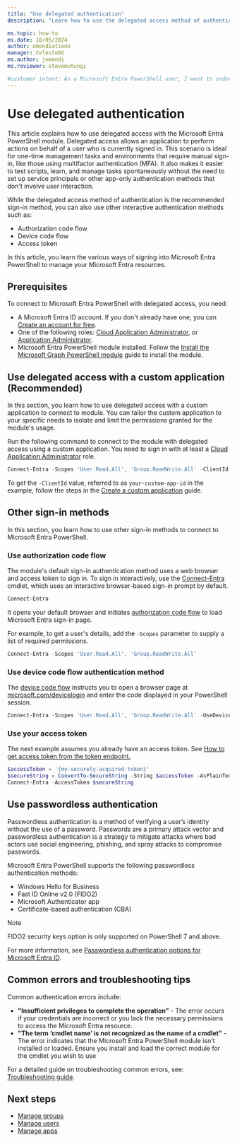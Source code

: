 ```yaml
---
title: "Use delegated authentication"
description: "Learn how to use the delegated access method of authentication to connect to Microsoft Entra PowerShell to manage your Microsoft Entra resources."

ms.topic: how-to
ms.date: 10/05/2024
author: omondiatieno
manager: CelesteDG
ms.author: jomondi
ms.reviewer: stevemutungi

#customer intent: As a Microsoft Entra PowerShell user, I want to understand the delegated access method of authentication, so that I can securely sign in to Microsoft Graph and manage my resources.
---
```


# Use delegated authentication

This article explains how to use delegated access with the Microsoft Entra PowerShell module. Delegated access allows an application to perform actions on behalf of a user who is currently signed in. This scenario is ideal for one-time management tasks and environments that require manual sign-in, like those using multifactor authentication (MFA). It also makes it easier to test scripts, learn, and manage tasks spontaneously without the need to set up service principals or other app-only authentication methods that don't involve user interaction.

While the delegated access method of authentication is the recommended sign-in method, you can also use other interactive authentication methods such as:

- Authorization code flow
- Device code flow
- Access token

In this article, you learn the various ways of signing into Microsoft Entra PowerShell to manage your Microsoft Entra resources.

## Prerequisites

To connect to Microsoft Entra PowerShell with delegated access, you need:

- A Microsoft Entra ID account. If you don't already have one, you can [Create an account for free][entra-id-account].
- One of the following roles: [Cloud Application Administrator][cloud-app-admin], or [Application Administrator][app-admin].
- Microsoft Entra PowerShell module installed. Follow the [Install the Microsoft Graph PowerShell module][install] guide to install the module.

## Use delegated access with a custom application (Recommended)

In this section, you learn how to use delegated access with a custom application to connect to module. You can tailor the custom application to your specific needs to isolate and limit the permissions granted for the module's usage.

Run the following command to connect to the module with delegated access using a custom application. You need to sign in with at least a [Cloud Application Administrator][cloud-app-admin] role.

```powershell
Connect-Entra -Scopes 'User.Read.All', 'Group.ReadWrite.All' -ClientId <your-custom-app-id>
```

To get the `-ClientId` value, referred to as `your-custom-app-id` in the example, follow the steps in the [Create a custom application][create-custom-app] guide.

## Other sign-in methods

In this section, you learn how to use other sign-in methods to connect to Microsoft Entra PowerShell.

### Use authorization code flow

The module's default sign-in authentication method uses a web browser and access token to sign in. To sign in interactively, use the [Connect-Entra][Connect-Entra] cmdlet, which uses an interactive browser-based sign-in prompt by default.

```powershell
Connect-Entra
```

It opens your default browser and initiates [authorization code flow][authorization-code-flow] to load Microsoft Entra sign-in page.

For example, to get a user's details, add  the `-Scopes` parameter to supply a list of required permissions.

```powershell
Connect-Entra -Scopes 'User.Read.All', 'Group.ReadWrite.All'
```

### Use device code flow authentication method

The [device code flow][device-code-flow] instructs you to open a browser page at [microsoft.com/devicelogin][ms-devicelogin] and enter the code displayed in your PowerShell session.

```powershell
Connect-Entra -Scopes 'User.Read.All', 'Group.ReadWrite.All' -UseDeviceCode
```

### Use your access token

The next example assumes you already have an access token. See [How to get access token from the token endpoint.][token-endpoint]

```powershell
$accessToken = '{my-securely-acquired-token}'
$secureString = ConvertTo-SecureString -String $accessToken -AsPlainText -Force
Connect-Entra -AccessToken $secureString
```

## Use passwordless authentication

Passwordless authentication is a method of verifying a user’s identity without the use of a password. Passwords are a primary attack vector and passwordless authentication is a strategy to mitigate attacks where bad actors use social
engineering, phishing, and spray attacks to compromise passwords.

Microsoft Entra PowerShell supports the following passwordless authentication methods:

- Windows Hello for Business
- Fast ID Online v2.0 (FIDO2)
- Microsoft Authenticator app
- Certificate-based authentication (CBA)

>[!NOTE]
> FIDO2 security keys option is only supported on PowerShell 7 and above.

For more information, see [Passwordless authentication options for Microsoft Entra ID][passwordless-auth].

## Common errors and troubleshooting tips

Common authentication errors include:

- **"Insufficient privileges to complete the operation"** - The error occurs if your credentials are incorrect or you lack the necessary permissions to access the Microsoft Entra resource.
- **"The term ‘cmdlet name’ is not recognized as the name of a cmdlet"** - The error indicates that the Microsoft Entra PowerShell module isn't installed or loaded. Ensure you install and load the correct module for the cmdlet you wish to use

For a detailed guide on troubleshooting common errors, see:
[Troubleshooting guide][troubleshooting-guide].

## Next steps

- [Manage groups][manage-groups]
- [Manage users][manage-users]
- [Manage apps][manage-apps]

<!-- link references -->
[cloud-app-admin]: /entra/identity/role-based-access-control/permissions-reference#cloud-application-administrator
[app-admin]: /entra/identity/role-based-access-control/permissions-reference#application-administrator
[entra-id-account]: https://azure.microsoft.com/free/?WT.mc_id=A261C142F
[install]: installation.md
[authorization-code-flow]: /entra/identity-platform/v2-oauth2-auth-code-flow
[device-code-flow]: /entra/identity-platform/v2-oauth2-device-code
[ms-devicelogin]: https://microsoft.com/devicelogin
[create-custom-app]: create-custom-application.md
[troubleshooting-guide]: troubleshooting.md#authentication-issues
[token-endpoint]: /graph/auth-v2-user#3-request-an-access-token
[passwordless-auth]: /azure/active-directory/authentication/concept-authentication-passwordless
[manage-groups]: manage-groups.md
[manage-users]: manage-user.md
[manage-apps]: manage-apps.md
[Connect-Entra]: /powershell/module/microsoft.graph.entra/connect-entra
